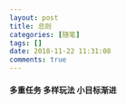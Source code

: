 ```yaml
---
layout: post
title: 总则
categories: [随笔]
tags: []
date: 2018-11-22 11:31:08
comments: true
---
```


#### 多重任务 多样玩法 小目标渐进





